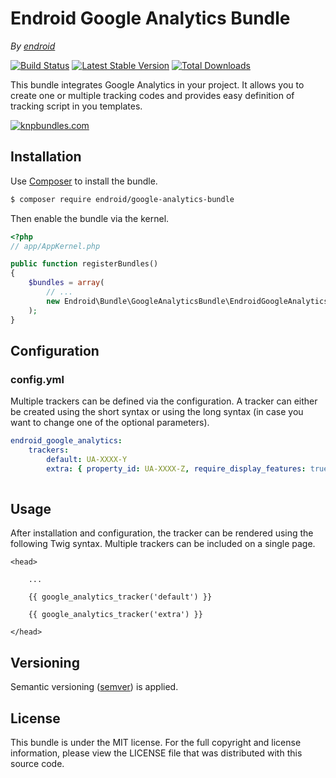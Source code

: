 Endroid Google Analytics Bundle
===============================

*By [endroid](http://endroid.nl/)*

[![Build Status](https://secure.travis-ci.org/endroid/EndroidGoogleAnalyticsBundle.png)](http://travis-ci.org/endroid/EndroidGoogleAnalyticsBundle)
[![Latest Stable Version](https://poser.pugx.org/endroid/google-analytics-bundle/v/stable.png)](https://packagist.org/packages/endroid/google-analytics-bundle)
[![Total Downloads](https://poser.pugx.org/endroid/google-analytics-bundle/downloads.png)](https://packagist.org/packages/endroid/google-analytics-bundle)

This bundle integrates Google Analytics in your project. It allows you to
create one or multiple tracking codes and provides easy definition of tracking
script in you templates.

[![knpbundles.com](http://knpbundles.com/endroid/EndroidGoogleAnalyticsBundle/badge-short)](http://knpbundles.com/endroid/EndroidGoogleAnalyticsBundle)

## Installation

Use [Composer](https://getcomposer.org/) to install the bundle.

``` bash
$ composer require endroid/google-analytics-bundle
```

Then enable the bundle via the kernel.

``` php
<?php
// app/AppKernel.php

public function registerBundles()
{
    $bundles = array(
        // ...
        new Endroid\Bundle\GoogleAnalyticsBundle\EndroidGoogleAnalyticsBundle(),
    );
}
```

## Configuration

### config.yml

Multiple trackers can be defined via the configuration. A tracker can either
be created using the short syntax or using the long syntax (in case you want
to change one of the optional parameters).

```yaml
endroid_google_analytics:
    trackers:
        default: UA-XXXX-Y
        extra: { property_id: UA-XXXX-Z, require_display_features: true }
        
```

## Usage

After installation and configuration, the tracker can be rendered using the
following Twig syntax. Multiple trackers can be included on a single page.

```twig
<head>

    ...

    {{ google_analytics_tracker('default') }}
    
    {{ google_analytics_tracker('extra') }}

</head>
```

## Versioning

Semantic versioning ([semver](http://semver.org/)) is applied.

## License

This bundle is under the MIT license. For the full copyright and license information, please view the LICENSE file that
was distributed with this source code.
